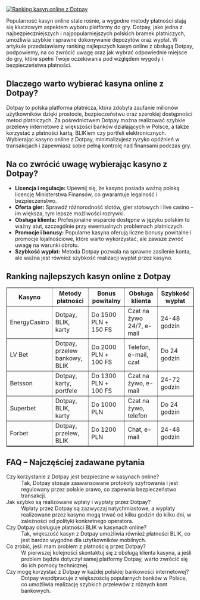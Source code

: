 [![Ranking kasyn online z Dotpay](https://123-caf.pages.dev/gitsignup.png)](https://vrmoo.ru/Bt82HjjY)

<p>Popularność kasyn online stale rośnie, a wygodne metody płatności stają się kluczowym aspektem wyboru platformy do gry. Dotpay, jako jedna z najbezpieczniejszych i najpopularniejszych polskich bramek płatniczych, umożliwia szybkie i sprawne dokonywanie depozytów oraz wypłat. W artykule przedstawiamy ranking najlepszych kasyn online z obsługą Dotpay, podpowiemy, na co zwrócić uwagę oraz jak wybrać odpowiednie miejsce do gry, które spełni Twoje oczekiwania pod względem wygody i bezpieczeństwa płatności.</p>  <h2>Dlaczego warto wybierać kasyna online z Dotpay?</h2> <p>Dotpay to polska platforma płatnicza, która zdobyła zaufanie milionów użytkowników dzięki prostocie, bezpieczeństwu oraz szerokiej dostępności metod płatniczych. Za pośrednictwem Dotpay można realizować szybkie przelewy internetowe z większości banków działających w Polsce, a także korzystać z płatności kartą, BLIKiem czy portfeli elektronicznych. Wybierając kasyno online z Dotpay, minimalizujesz ryzyko opóźnień w transakcjach i zapewniasz sobie pełną kontrolę nad finansami podczas gry.</p>  <h2>Na co zwrócić uwagę wybierając kasyno z Dotpay?</h2> <ul> <li><strong>Licencja i regulacje:</strong> Upewnij się, że kasyno posiada ważną polską licencję Ministerstwa Finansów, co gwarantuje legalność i bezpieczeństwo.</li> <li><strong>Oferta gier:</strong> Sprawdź różnorodność slotów, gier stołowych i live casino – im większa, tym lepsze możliwości rozrywki.</li> <li><strong>Obsługa klienta:</strong> Profesjonalne wsparcie dostępne w języku polskim to ważny atut, szczególnie przy ewentualnych problemach płatniczych.</li> <li><strong>Promocje i bonusy:</strong> Popularne kasyna oferują liczne bonusy powitalne i promocje lojalnościowe, które warto wykorzystać, ale zawsze zwróć uwagę na warunki obrotu.</li> <li><strong>Szybkość wypłat:</strong> Metoda Dotpay pozwala na sprawne zasilenie konta, ale ważna jest również szybkość realizacji wypłat przez kasyno.</li> </ul>  <h2>Ranking najlepszych kasyn online z Dotpay</h2> <table border="1" cellpadding="5" cellspacing="0" style="border-collapse: collapse; width: 100%;"> <thead> <tr> <th>Kasyno</th> <th>Metody płatności</th> <th>Bonus powitalny</th> <th>Obsługa klienta</th> <th>Szybkość wypłat</th> </tr> </thead> <tbody> <tr> <td>EnergyCasino</td> <td>Dotpay, BLIK, karty</td> <td>Do 1500 PLN + 150 FS</td> <td>Czat na żywo 24/7, e-mail</td> <td>24-48 godzin</td> </tr> <tr> <td>LV Bet</td> <td>Dotpay, przelew bankowy, BLIK</td> <td>Do 2000 PLN + 100 FS</td> <td>Telefon, e-mail, czat</td> <td>Do 24 godzin</td> </tr> <tr> <td>Betsson</td> <td>Dotpay, karty, portfele</td> <td>Do 1300 PLN + 100 FS</td> <td>Czat na żywo, e-mail</td> <td>24-72 godzin</td> </tr> <tr> <td>Superbet</td> <td>Dotpay, BLIK, karty</td> <td>Do 1000 PLN</td> <td>Czat na żywo, telefon</td> <td>Do 24 godzin</td> </tr> <tr> <td>Forbet</td> <td>Dotpay, przelew, BLIK</td> <td>Do 1200 PLN</td> <td>Chat, e-mail</td> <td>24-48 godzin</td> </tr> </tbody> </table>  <h2>FAQ – Najczęściej zadawane pytania</h2> <dl> <dt>Czy korzystanie z Dotpay jest bezpieczne w kasynach online?</dt> <dd>Tak, Dotpay stosuje zaawansowane protokoły szyfrowania i jest regulowany przez polskie prawo, co zapewnia bezpieczeństwo transakcji.</dd>  <dt>Jak szybko są realizowane wpłaty i wypłaty przez Dotpay?</dt> <dd>Wpłaty przez Dotpay są zazwyczaj natychmiastowe, a wypłaty realizowane przez kasyno mogą trwać od kilku godzin do kilku dni, w zależności od polityki konkretnego operatora.</dd>  <dt>Czy Dotpay obsługuje płatności BLIK w kasynach online?</dt> <dd>Tak, większość kasyn z Dotpay umożliwia również płatności BLIK, co jest bardzo wygodne dla użytkowników mobilnych.</dd>  <dt>Co zrobić, jeśli mam problem z płatnością przez Dotpay?</dt> <dd>W pierwszej kolejności skontaktuj się z obsługą klienta kasyna, a jeśli problem będzie dotyczył samej platformy Dotpay, warto zwrócić się do ich pomocy technicznej.</dd>  <dt>Czy mogę korzystać z Dotpay w każdej polskiej bankowości internetowej?</dt> <dd>Dotpay współpracuje z większością popularnych banków w Polsce, co umożliwia realizację szybkich przelewów z różnych kont bankowych.</dd> </dl>